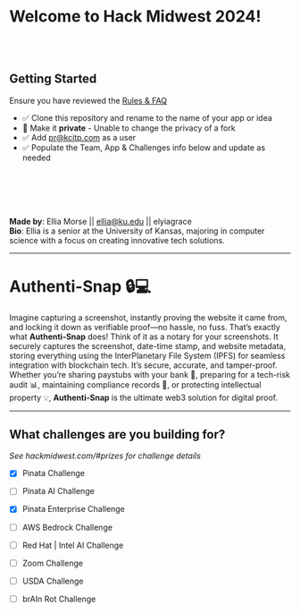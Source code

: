 # Welcome to Hack Midwest 2024!
<br /><br />


## Getting Started
Ensure you have reviewed the [Rules & FAQ](https://hackmidwest.com/#faq)
- ✅  Clone this repository and rename to the name of your app or idea
- 🚫   Make it **private** - Unable to change the privacy of a fork
- ✅  Add pr@kcitp.com as a user
- ✅ Populate the Team, App & Challenges info below and update as needed

<br /><br />
---

**Made by**: Ellia Morse || ellia@ku.edu || elyiagrace  
**Bio**: Ellia is a senior at the University of Kansas, majoring in computer science with a focus on creating innovative tech solutions.

---

# Authenti-Snap 🔒💻  
Imagine capturing a screenshot, instantly proving the website it came from, and locking it down as verifiable proof—no hassle, no fuss. That’s exactly what **Authenti-Snap** does! Think of it as a notary for your screenshots. It securely captures the screenshot, date-time stamp, and website metadata, storing everything using the InterPlanetary File System (IPFS) for seamless integration with blockchain tech. It’s secure, accurate, and tamper-proof. Whether you’re sharing paystubs with your bank 🏦, preparing for a tech-risk audit 📊, maintaining compliance records 📑, or protecting intellectual property 💡, **Authenti-Snap** is the ultimate web3 solution for digital proof.

---


## What challenges are you building for?
*See hackmidwest.com/#prizes for challenge details*
- [X]  Pinata Challenge
- [ ]  Pinata AI Challenge
- [X]  Pinata Enterprise Challenge
- [ ]  AWS Bedrock Challenge
- [ ]  Red Hat | Intel AI Challenge
- [ ]  Zoom Challenge
- [ ]  USDA Challenge
- [ ]  brAIn Rot Challenge


<br /><br />
